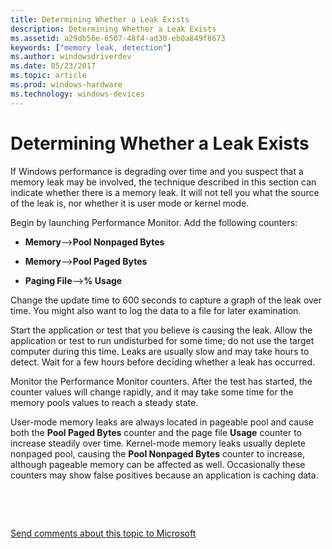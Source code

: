 ```yaml
---
title: Determining Whether a Leak Exists
description: Determining Whether a Leak Exists
ms.assetid: a29db56e-6507-48f4-ad30-eb0a849f8673
keywords: ["memory leak, detection"]
ms.author: windowsdriverdev
ms.date: 05/23/2017
ms.topic: article
ms.prod: windows-hardware
ms.technology: windows-devices
---
```


# Determining Whether a Leak Exists


If Windows performance is degrading over time and you suspect that a memory leak may be involved, the technique described in this section can indicate whether there is a memory leak. It will not tell you what the source of the leak is, nor whether it is user mode or kernel mode.

Begin by launching Performance Monitor. Add the following counters:

-   **Memory**--&gt;**Pool Nonpaged Bytes**

-   **Memory**--&gt;**Pool Paged Bytes**

-   **Paging File**--&gt;**% Usage**

Change the update time to 600 seconds to capture a graph of the leak over time. You might also want to log the data to a file for later examination.

Start the application or test that you believe is causing the leak. Allow the application or test to run undisturbed for some time; do not use the target computer during this time. Leaks are usually slow and may take hours to detect. Wait for a few hours before deciding whether a leak has occurred.

Monitor the Performance Monitor counters. After the test has started, the counter values will change rapidly, and it may take some time for the memory pools values to reach a steady state.

User-mode memory leaks are always located in pageable pool and cause both the **Pool Paged Bytes** counter and the page file **Usage** counter to increase steadily over time. Kernel-mode memory leaks usually deplete nonpaged pool, causing the **Pool Nonpaged Bytes** counter to increase, although pageable memory can be affected as well. Occasionally these counters may show false positives because an application is caching data.

 

 

[Send comments about this topic to Microsoft](mailto:wsddocfb@microsoft.com?subject=Documentation%20feedback%20[debugger\debugger]:%20Determining%20Whether%20a%20Leak%20Exists%20%20RELEASE:%20%285/15/2017%29&body=%0A%0APRIVACY%20STATEMENT%0A%0AWe%20use%20your%20feedback%20to%20improve%20the%20documentation.%20We%20don't%20use%20your%20email%20address%20for%20any%20other%20purpose,%20and%20we'll%20remove%20your%20email%20address%20from%20our%20system%20after%20the%20issue%20that%20you're%20reporting%20is%20fixed.%20While%20we're%20working%20to%20fix%20this%20issue,%20we%20might%20send%20you%20an%20email%20message%20to%20ask%20for%20more%20info.%20Later,%20we%20might%20also%20send%20you%20an%20email%20message%20to%20let%20you%20know%20that%20we've%20addressed%20your%20feedback.%0A%0AFor%20more%20info%20about%20Microsoft's%20privacy%20policy,%20see%20http://privacy.microsoft.com/default.aspx. "Send comments about this topic to Microsoft")




